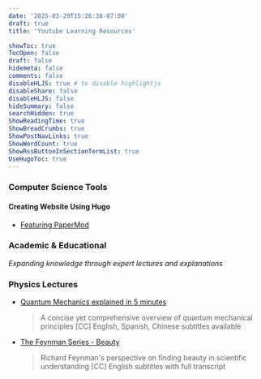```yaml
---
date: '2025-03-29T15:26:38-07:00'
draft: true
title: 'Youtube Learning Resources'

showToc: true
TocOpen: false
draft: false
hidemeta: false
comments: false
disableHLJS: true # to disable highlightjs
disableShare: false
disableHLJS: false
hideSummary: false
searchHidden: true
ShowReadingTime: true
ShowBreadCrumbs: true
ShowPostNavLinks: true
ShowWordCount: true
ShowRssButtonInSectionTermList: true
UseHugoToc: true
---
```


### Computer Science Tools

#### Creating Website Using Hugo
- [Featuring PaperMod](https://www.youtube.com/playlist?list=PLeiDFxcsdhUrzkK5Jg9IZyiTsIMvXxKZP)

### Academic & Educational
*Expanding knowledge through expert lectures and explanations*

### Physics Lectures
- [Quantum Mechanics explained in 5 minutes](https://www.youtube.com/watch?v=7ku_ROFNNIo)
  > A concise yet comprehensive overview of quantum mechanical principles
  > [CC] English, Spanish, Chinese subtitles available
- [The Feynman Series - Beauty](https://www.youtube.com/watch?v=cRmbwczTC6E)
  > Richard Feynman's perspective on finding beauty in scientific understanding
  > [CC] English subtitles with full transcript


